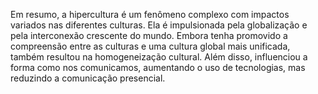 Em resumo, a hipercultura é um fenômeno complexo com impactos variados nas diferentes culturas. Ela é impulsionada pela globalização e pela interconexão crescente do mundo. Embora tenha promovido a compreensão entre as culturas e uma cultura global mais unificada, também resultou na homogeneização cultural. Além disso, influenciou a forma como nos comunicamos, aumentando o uso de tecnologias, mas reduzindo a comunicação presencial.